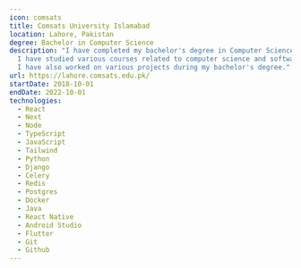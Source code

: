 ```yaml
---
icon: comsats
title: Comsats University Islamabad
location: Lahore, Pakistan
degree: Bachelor in Computer Science
description: "I have completed my bachelor's degree in Computer Science from Comsats University Islamabad, Lahore Campus. 
  I have studied various courses related to computer science and software engineering. 
  I have also worked on various projects during my bachelor's degree."
url: https://lahore.comsats.edu.pk/
startDate: 2018-10-01
endDate: 2022-10-01
technologies:
  - React
  - Next
  - Node
  - TypeScript
  - JavaScript
  - Tailwind
  - Python
  - Django
  - Celery
  - Redis
  - Postgres
  - Docker
  - Java
  - React Native
  - Android Studio
  - Flutter
  - Git
  - Github
---
```



